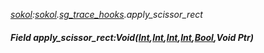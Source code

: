 _[sokol](../../modules/sokol/sokol-module.md):[sokol](../../modules/sokol/sokol-module.md).[sg\_trace\_hooks](../../modules/sokol/sokol-sg_trace_hooks.md).apply\_scissor\_rect_
##### Field apply\_scissor\_rect:Void([Int](../../modules/wonkey/wonkey-types-int.md),[Int](../../modules/wonkey/wonkey-types-int.md),[Int](../../modules/wonkey/wonkey-types-int.md),[Int](../../modules/wonkey/wonkey-types-int.md),[Bool](../../modules/wonkey/wonkey-types-bool.md),Void Ptr)
